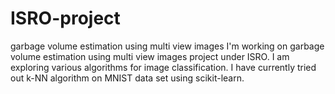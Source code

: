 # ISRO-project
garbage volume estimation using multi view images
I'm working on garbage volume estimation using multi view images project under ISRO. 
I am exploring various algorithms for image classification. I have currently tried out k-NN algorithm on MNIST data set using scikit-learn.
